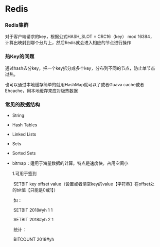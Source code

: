 # Redis

### Redis集群

对于客户端请求的key，根据公式HASH_SLOT = CRC16（key） mod 16384，计算出映射到哪个分片上，然后Redis就会进入相应的节点进行操作



### 热Key的问题

通过hash去分key，把一个key拆分成多个key，分布到不同的节点，防止单节点过热。

也可以通过本地缓存简单的就用HashMap就可以了或者Guava cache或者Ehcache，用本地缓存来应对极热数据









### 常见的数据结构

* String
* Hash Tables
* Linked Lists
* Sets
* Sorted Sets

* bitmap：适用于海量数据的计算。特点是速度快，占用空间小

  1.可用于签到

  ​	SETBIT key offset value（设置或者清空key的value【字符串】在offset处的bit值【只能是0或1】）

  ​	如：

  ​		SETBIT 2018#yh 1 1

  ​		SETBIT 2018#yh 2 1

  ​	统计：

  ​		BITCOUNT 2018#yh